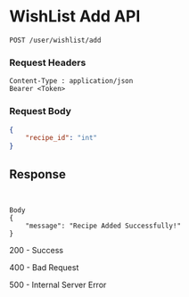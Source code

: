 # WishList Add API 
```
POST /user/wishlist/add
```

### Request Headers
```
Content-Type : application/json
Bearer <Token>

```

### Request Body
``` json
{
    "recipe_id": "int"
}
```
## Response
```


Body
{
    "message": "Recipe Added Successfully!"
}

```
200 - Success

400 - Bad Request 

500 - Internal Server Error
